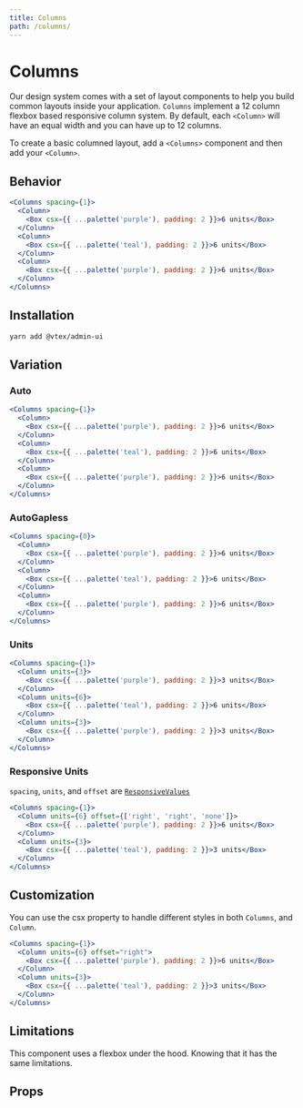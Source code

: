 ```yaml
---
title: Columns
path: /columns/
---
```


# Columns

Our design system comes with a set of layout components to help you build common layouts inside your application. `Columns` implement a 12 column flexbox based responsive column system. By default, each `<Column>` will have an equal width and you can have up to 12 columns.

To create a basic columned layout, add a `<Columns>` component and then add your `<Column>`.

## Behavior

```jsx
<Columns spacing={1}>
  <Column>
    <Box csx={{ ...palette('purple'), padding: 2 }}>6 units</Box>
  </Column>
  <Column>
    <Box csx={{ ...palette('teal'), padding: 2 }}>6 units</Box>
  </Column>
  <Column>
    <Box csx={{ ...palette('purple'), padding: 2 }}>6 units</Box>
  </Column>
</Columns>
```

## Installation

```sh isStatic
yarn add @vtex/admin-ui
```

## Variation

### Auto

```jsx
<Columns spacing={1}>
  <Column>
    <Box csx={{ ...palette('purple'), padding: 2 }}>6 units</Box>
  </Column>
  <Column>
    <Box csx={{ ...palette('teal'), padding: 2 }}>6 units</Box>
  </Column>
  <Column>
    <Box csx={{ ...palette('purple'), padding: 2 }}>6 units</Box>
  </Column>
</Columns>
```

### AutoGapless

```jsx
<Columns spacing={0}>
  <Column>
    <Box csx={{ ...palette('purple'), padding: 2 }}>6 units</Box>
  </Column>
  <Column>
    <Box csx={{ ...palette('teal'), padding: 2 }}>6 units</Box>
  </Column>
  <Column>
    <Box csx={{ ...palette('purple'), padding: 2 }}>6 units</Box>
  </Column>
</Columns>
```

### Units

```jsx
<Columns spacing={1}>
  <Column units={3}>
    <Box csx={{ ...palette('purple'), padding: 2 }}>3 units</Box>
  </Column>
  <Column units={6}>
    <Box csx={{ ...palette('teal'), padding: 2 }}>6 units</Box>
  </Column>
  <Column units={3}>
    <Box csx={{ ...palette('purple'), padding: 2 }}>3 units</Box>
  </Column>
</Columns>
```

### Responsive Units

`spacing`, `units`, and `offset` are [`ResponsiveValues`](/docs/guide/responsive-design/#responsive-values)

```jsx
<Columns spacing={1}>
  <Column units={6} offset={['right', 'right', 'none']}>
    <Box csx={{ ...palette('purple'), padding: 2 }}>6 units</Box>
  </Column>
  <Column units={3}>
    <Box csx={{ ...palette('teal'), padding: 2 }}>3 units</Box>
  </Column>
</Columns>
```

## Customization

You can use the csx property to handle different styles in both `Columns`, and `Column`.

```jsx
<Columns spacing={1}>
  <Column units={6} offset="right">
    <Box csx={{ ...palette('purple'), padding: 2 }}>6 units</Box>
  </Column>
  <Column units={3}>
    <Box csx={{ ...palette('teal'), padding: 2 }}>3 units</Box>
  </Column>
</Columns>
```

## Limitations

This component uses a flexbox under the hood. Knowing that it has the same limitations.

## Props
